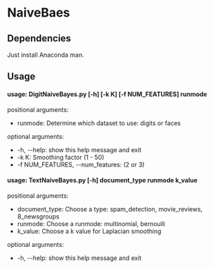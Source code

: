 # NaiveBaes

## Dependencies
Just install Anaconda man.

## Usage
#### usage: DigitNaiveBayes.py [-h] [-k K] [-f NUM_FEATURES] runmode  

positional arguments:  
*  runmode: Determine which dataset to use: digits or faces  

optional arguments:  
*  -h, --help: show this help message and exit  
*  -k K: Smoothing factor (1 - 50)  
*  -f NUM_FEATURES, --num_features: (2 or 3)  
  
  
#### usage: TextNaiveBayes.py [-h] document_type runmode k_value  
  
positional arguments:  
*  document_type: Choose a type: spam_detection, movie_reviews, 8_newsgroups  
*  runmode: Choose a runmode: multinomial, bernoulli  
*  k_value: Choose a k value for Laplacian smoothing  
  
optional arguments:  
*  -h, --help: show this help message and exit  
